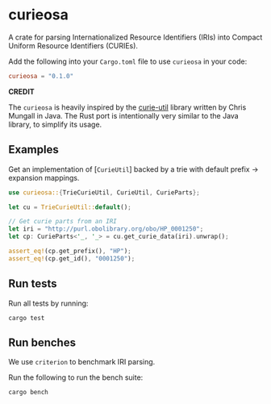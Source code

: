 # curieosa

A crate for parsing Internationalized Resource Identifiers (IRIs)
into Compact Uniform Resource Identifiers (CURIEs).

Add the following into your `Cargo.toml` file to use `curieosa` in your code:

```toml
curieosa = "0.1.0"
```

**CREDIT**

The `curieosa` is heavily inspired by the [curie-util](https://github.com/prefixcommons/curie-util) library 
written by Chris Mungall in Java.
The Rust port is intentionally very similar to the Java library, to simplify its usage.


## Examples

Get an implementation of [`CurieUtil`] backed by a trie with default prefix -> expansion mappings.

```rust
use curieosa::{TrieCurieUtil, CurieUtil, CurieParts};

let cu = TrieCurieUtil::default();

// Get curie parts from an IRI
let iri = "http://purl.obolibrary.org/obo/HP_0001250";
let cp: CurieParts<'_, '_> = cu.get_curie_data(iri).unwrap();

assert_eq!(cp.get_prefix(), "HP");
assert_eq!(cp.get_id(), "0001250");
```

## Run tests

Run all tests by running:

```shell
cargo test
```

## Run benches

We use `criterion` to benchmark IRI parsing.

Run the following to run the bench suite:

```shell
cargo bench
```
